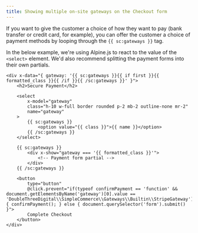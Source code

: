 ```yaml
---
title: Showing multiple on-site gateways on the Checkout form
---
```


If you want to give the customer a choice of how they want to pay (bank transfer or credit card, for example), you can offer the customer a choice of payment methods by looping through the `{{ sc:gateways }}` tag.

In the below example, we're using Alpine.js to react to the value of the `<select>` element. We'd also recommend splitting the payment forms into their own partials.

```antlers
<div x-data="{ gateway: '{{ sc:gateways }}{{ if first }}{{ formatted_class }}{{ /if }}{{ /sc:gateways }}' }">
	<h2>Secure Payment</h2>

	<select
    	x-model="gateway"
        class="h-10 w-full border rounded p-2 mb-2 outline-none mr-2"
        name="gateway"
    >
		{{ sc:gateways }}
			<option value="{{ class }}">{{ name }}</option>
		{{ /sc:gateways }}
	</select>

    {{ sc:gateways }}
		<div x-show="gateway === '{{ formatted_class }}'">
			<!-- Payment form partial -->
		</div>
	{{ /sc:gateways }}

    <button
    	type="button"
        @click.prevent="if(typeof confirmPayment == 'function' && document.getElementsByName('gateway')[0].value == 'DoubleThreeDigital\\SimpleCommerce\\Gateways\\Builtin\\StripeGateway') { confirmPayment(); } else { document.querySelector('form').submit() }">
        Complete Checkout
	</button>
</div>
```
